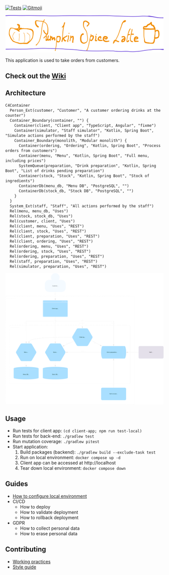 [![Tests](https://github.com/sylvaindecout/pumpkin-spice-latte/actions/workflows/build.yml/badge.svg?branch=main)](https://github.com/sylvaindecout/pumpkin-spice-latte/actions/workflows/build.yml) [![Gitmoji](https://img.shields.io/badge/gitmoji-%20%F0%9F%98%9C%20%F0%9F%98%8D-FFDD67.svg)](https://gitmoji.dev)

![Pumpkin Spice Latte](./client-app/src/assets/banner.svg)

This application is used to take orders from customers.

## Check out the [Wiki](https://github.com/sylvaindecout/pumpkin-spice-latte/wiki)

## Architecture

```mermaid
C4Container
  Person_Ext(customer, "Customer", "A customer ordering drinks at the counter")
  Container_Boundary(container, "") {
    Container(client, "Client app", "TypeScript, Angular", "fixme")
    Container(simulator, "Staff simulator", "Kotlin, Spring Boot", "Simulate actions performed by the staff")
    Container_Boundary(monolith, "Modular monolith") {
      Container(ordering, "Ordering", "Kotlin, Spring Boot", "Process orders from customers")
      Container(menu, "Menu", "Kotlin, Spring Boot", "Full menu, including prices")
      SystemQueue(preparation, "Drink preparation", "Kotlin, Spring Boot", "List of drinks pending preparation")
      Container(stock, "Stock", "Kotlin, Spring Boot", "Stock of ingredients")
      ContainerDb(menu_db, "Menu DB", "PostgreSQL", "")
      ContainerDb(stock_db, "Stock DB", "PostgreSQL", "")
    }
  }
  System_Ext(staff, "Staff", "All actions performed by the staff")
  Rel(menu, menu_db, "Uses")
  Rel(stock, stock_db, "Uses")
  Rel(customer, client, "Uses")
  Rel(client, menu, "Uses", "REST")
  Rel(client, stock, "Uses", "REST")
  Rel(client, preparation, "Uses", "REST")
  Rel(client, ordering, "Uses", "REST")
  Rel(ordering, menu, "Uses", "REST")
  Rel(ordering, stock, "Uses", "REST")
  Rel(ordering, preparation, "Uses", "REST")
  Rel(staff, preparation, "Uses", "REST")
  Rel(simulator, preparation, "Uses", "REST")
```

<picture>
  <source media="(prefers-color-scheme: light)" srcset="doc/images/light-c4_container.svg" />
  <img src="doc/images/dark-c4_container.svg" alt="C4 model - Container diagram" title="C4 model - Container diagram" />
</picture>

## Usage

* Run tests for client app: `(cd client-app; npm run test-local)`
* Run tests for back-end: `./gradlew test`
* Run mutation coverage: `./gradlew pitest`
* Start application:
  1. Build packages (backend): `./gradlew build --exclude-task test`
  2. Run on local environment: `docker compose up -d`
  3. Client app can be accessed at http://localhost
  4. Tear down local environment: `docker compose down`

## Guides

* [How to configure local environment](./doc/local_env.md)
* CI/CD
  * How to deploy
  * How to validate deployment
  * How to rollback deployment
* GDPR
  * How to collect personal data
  * How to erase personal data

## Contributing

* [Working practices](https://github.com/sylvaindecout/pumpkin-spice-latte/wiki/Working-practices)
* [Style guide](./doc/style_guide.md)

